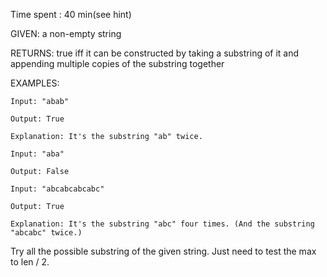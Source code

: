 Time spent : 40 min(see hint)

GIVEN: a non-empty string

RETURNS: true iff it can be constructed by taking a substring of it and appending multiple copies of the substring together

EXAMPLES:

```
Input: "abab"

Output: True

Explanation: It's the substring "ab" twice.
```

```
Input: "aba"

Output: False
```

```
Input: "abcabcabcabc"

Output: True

Explanation: It's the substring "abc" four times. (And the substring "abcabc" twice.)
```



Try all the possible substring of the given string. Just need to test the max to len / 2.

